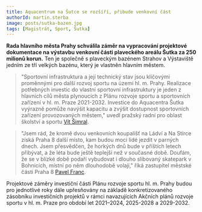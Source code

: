 ```yaml
---
title: Aquacentrum na Šutce se rozšíří, přibude venkovní část
authorId: martin.sterba
image: posts/sutka-bazen.jpg
tags: [Magistrát, Sport, Šutka]
---
```


**Rada hlavního města Prahy schválila záměr na vypracování projektové dokumentace na výstavbu venkovní části plaveckého areálu Šutka za 250 milionů korun.** Ten je společně s plaveckým bazénem Strahov a Výstaviště jedním ze tří velkých bazénu, který je vlastněn hlavním městem. 
 
>"Sportovní infrastruktura a její technický stav jsou klíčovými proměnnými pro další rozvoj sportu na území hl. m. Prahy. Realizace potřebných investic do vlastní sportovní infrastruktury je jeden z hlavních cílů města plynoucích z Plánu rozvoje sportu a sportovních zařízení v hl. m. Praze 2021-2032. Investice do Aquacentra Šutka vyýrazně pomůže navýšit kapacitu a zvýšit dostupnost sportovních zařízení provozovaných městem," uvedl pražský radní pro oblast školství a sportu [Vít Šimral](https://praha.pirati.cz/lide/vit-simral/). 

>"Jsem rád, že kromě dvou venkovních koupališť na Ládví a Na Stírce získá Praha 8 další místo, kam budou moci lidé jezdit v parných dnech. Jsem přesvědčen, že horkých dnů bude v příštích letech přibývat, a že léta bude ještě teplejší než v současné době. Doufám, že se v blízké době podaří vybudovat i dlouho slibovaný skatepark v Bohnicích, místní po něm dlouhodobě volají," říká zastupitel městské části Praha 8 [Pavel Franc](https://praha8.pirati.cz/lide/pavel-franc.html). 

Projektové záměry investiční části Plánu rozvoje sportu hl. m. Prahy budou pro jednotlivé roky dále upřesňovány na základě konkretizovaného zásobníku investičních projektů v rámci navazujících Akčních plánů rozvoje sportu v hl. m. Praze pro období let 2021–2024, 2025-2028 a 2029-2032. 
